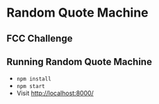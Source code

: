 # Random Quote Machine

## FCC Challenge

## Running Random Quote Machine

- `npm install`
- `npm start`
- Visit [http://localhost:8000/](http://localhost:3000/)
